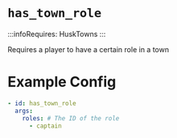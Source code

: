 # `has_town_role`
:::infoRequires:
HuskTowns
:::

Requires a player to have a certain role in a town
# Example Config
```yaml
- id: has_town_role
  args:
    roles: # The ID of the role
      - captain
```
